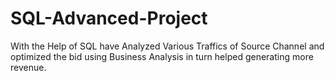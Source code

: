 # SQL-Advanced-Project
With the Help of SQL have Analyzed Various Traffics of Source Channel and optimized the bid using Business Analysis in turn helped generating more revenue.
